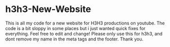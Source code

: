 # h3h3-New-Website
This is all my code for a new website for H3H3 productions on youtube. 
The code is a bit sloppy in some places but i just wanted quick fixes for everything.
Feel free to edit and change! Please only use this for h3h3, and dont remove my name
in the meta tags and the footer. Thank you. 
